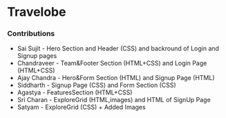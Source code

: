 # Travelobe

### Contributions
- Sai Sujit - Hero Section and Header (CSS) and  backround of Login and Signup pages
- Chandraveer - Team&Footer Section (HTML+CSS) and Login Page (HTML+CSS)
- Ajay Chandra - Hero&Form Section (HTML) and Signup Page (HTML)
- Siddharth - Signup Page (CSS) and Form Section (CSS)
- Agastya - FeaturesSection (HTML+CSS)
- Sri Charan - ExploreGrid (HTML,images) and HTML of SignUp Page
- Satyam - ExploreGrid (CSS) + Added Images
